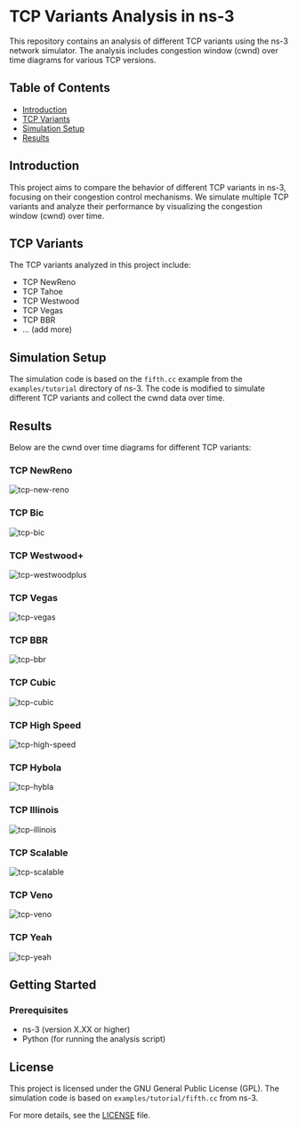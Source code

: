# TCP Variants Analysis in ns-3

This repository contains an analysis of different TCP variants using the ns-3 network simulator. The analysis includes congestion window (cwnd) over time diagrams for various TCP versions.

## Table of Contents

- [Introduction](#introduction)
- [TCP Variants](#tcp-variants)
- [Simulation Setup](#simulation-setup)
- [Results](#results)

## Introduction

This project aims to compare the behavior of different TCP variants in ns-3, focusing on their congestion control mechanisms. We simulate multiple TCP variants and analyze their performance by visualizing the congestion window (cwnd) over time.

## TCP Variants

The TCP variants analyzed in this project include:

- TCP NewReno
- TCP Tahoe
- TCP Westwood
- TCP Vegas
- TCP BBR
- ... (add more)

## Simulation Setup

The simulation code is based on the `fifth.cc` example from the `examples/tutorial` directory of ns-3. The code is modified to simulate different TCP variants and collect the cwnd data over time.

## Results

Below are the cwnd over time diagrams for different TCP variants:

### TCP NewReno
![tcp-new-reno](./new-reno/tcp-new-reno.png)

### TCP Bic
![tcp-bic](./bic/tcp-bic.png)

### TCP Westwood+
![tcp-westwoodplus](./westwoodplus/tcp-westwoodplus.png)

### TCP Vegas
![tcp-vegas](./vegas/tcp-vegas.png)

### TCP BBR
![tcp-bbr](./bbr/tcp-bbr.png)

### TCP Cubic
![tcp-cubic](./cubic/tcp-cubic.png)

### TCP High Speed
![tcp-high-speed](./high-speed/tcp-high-speed.png)

### TCP Hybola
![tcp-hybla](./hybla/tcp-hybla.png)

### TCP Illinois
![tcp-illinois](./illinois/tcp-illinois.png)

### TCP Scalable
![tcp-scalable](./scalable/tcp-scalable.png)

### TCP Veno
![tcp-veno](./veno/tcp-veno.png)

### TCP Yeah
![tcp-yeah](./yeah/tcp-yeah.png)


## Getting Started

### Prerequisites

- ns-3 (version X.XX or higher)
- Python (for running the analysis script)

## License

This project is licensed under the GNU General Public License (GPL). The simulation code is based on `examples/tutorial/fifth.cc` from ns-3.

For more details, see the [LICENSE](LICENSE) file.
